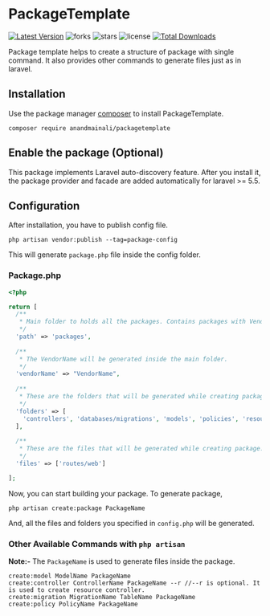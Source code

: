 # PackageTemplate
[![Latest Version](https://img.shields.io/github/issues/anandmainali/PackageTemplate)](https://github.com/anandmainali/PackageTemplate/releases)
![forks](https://img.shields.io/github/forks/anandmainali/PackageTemplate)
![stars](https://img.shields.io/github/stars/anandmainali/PackageTemplate)
![license](https://img.shields.io/github/license/anandmainali/PackageTemplate)
[![Total Downloads](https://img.shields.io/packagist/dt/anandmainali/PackageTemplate?style=flat-square)](https://packagist.org/packages/anandmainali/packagetemplate)

Package template helps to create a structure of package with single command. It also provides other commands
to generate files just as in laravel.

## Installation
Use the package manager <a href="https://packagist.org/packages/anandmainali/packagetemplate" target="_blank">composer</a> to install PackageTemplate.

<code>composer require anandmainali/packagetemplate</code>

## Enable the package (Optional)
This package implements Laravel auto-discovery feature. After you install it, the package provider and facade are added automatically for laravel >= 5.5.

## Configuration
After installation, you have to publish config file.

<code>php artisan vendor:publish --tag=package-config</code>

This will generate `package.php` file inside the config folder.

### Package.php

```php
<?php

return [
  /**
   * Main folder to holds all the packages. Contains packages with VendorName. 
   */
  'path' => 'packages',
  
  /**
   * The VendorName will be generated inside the main folder.
   */
  'vendorName' => "VendorName",
  
  /**
   * These are the folders that will be generated while creating package.
   */
  'folders' => [
    'controllers', 'databases/migrations', 'models', 'policies', 'resources/views', 'routes'
  ],
  
  /**
   * These are the files that will be generated while creating package.
   */
  'files' => ['routes/web']

];
```

Now, you can start building your package. To generate package,

` php artisan create:package PackageName ` 

And, all the files and folders you specified in `config.php` will be generated.

### Other Available Commands with `php artisan`

<b>Note:-</b> The `PackageName` is used to generate files inside the package. 

```
create:model ModelName PackageName
create:controller ControllerName PackageName --r //--r is optional. It is used to create resource controller.
create:migration MigrationName TableName PackageName
create:policy PolicyName PackageName
```
